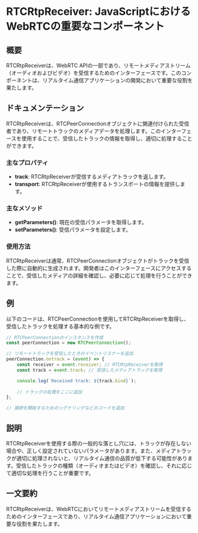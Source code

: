 <!--
Meta Description: # RTCRtpReceiver: JavaScriptにおけるWebRTCの重要なコンポーネント ## 概要 RTCRtpReceiverは、WebRTC APIの一部であり、リモートメディアストリーム（オーディオおよびビデオ）を受信するためのインターフェースです。このコンポーネントは、リアルタイ...
Meta Keywords: track, rtcrtpreceiverは, const, event, peerconnection
-->

# RTCRtpReceiver: JavaScriptにおけるWebRTCの重要なコンポーネント

## 概要
RTCRtpReceiverは、WebRTC APIの一部であり、リモートメディアストリーム（オーディオおよびビデオ）を受信するためのインターフェースです。このコンポーネントは、リアルタイム通信アプリケーションの開発において重要な役割を果たします。

## ドキュメンテーション
RTCRtpReceiverは、RTCPeerConnectionオブジェクトに関連付けられた受信者であり、リモートトラックのメディアデータを処理します。このインターフェースを使用することで、受信したトラックの情報を取得し、適切に処理することができます。

### 主なプロパティ
- **track**: RTCRtpReceiverが受信するメディアトラックを返します。
- **transport**: RTCRtpReceiverが使用するトランスポートの情報を提供します。

### 主なメソッド
- **getParameters()**: 現在の受信パラメータを取得します。
- **setParameters()**: 受信パラメータを設定します。

### 使用方法
RTCRtpReceiverは通常、RTCPeerConnectionオブジェクトがトラックを受信した際に自動的に生成されます。開発者はこのインターフェースにアクセスすることで、受信したメディアの詳細を確認し、必要に応じて処理を行うことができます。

## 例
以下のコードは、RTCPeerConnectionを使用してRTCRtpReceiverを取得し、受信したトラックを処理する基本的な例です。

```javascript
// RTCPeerConnectionのインスタンスを作成
const peerConnection = new RTCPeerConnection();

// リモートトラックを受信したときのイベントリスナーを追加
peerConnection.ontrack = (event) => {
    const receiver = event.receiver; // RTCRtpReceiverを取得
    const track = event.track; // 受信したメディアトラックを取得

    console.log(`Received track: ${track.kind}`);
    
    // トラックの処理をここに追加
};

// 接続を開始するためのシグナリングなどのコードを追加
```

## 説明
RTCRtpReceiverを使用する際の一般的な落とし穴には、トラックが存在しない場合や、正しく設定されていないパラメータがあります。また、メディアトラックが適切に処理されないと、リアルタイム通信の品質が低下する可能性があります。受信したトラックの種類（オーディオまたはビデオ）を確認し、それに応じて適切な処理を行うことが重要です。

## 一文要約
RTCRtpReceiverは、WebRTCにおいてリモートメディアストリームを受信するためのインターフェースであり、リアルタイム通信アプリケーションにおいて重要な役割を果たします。